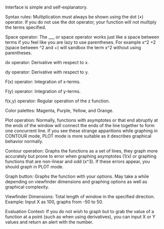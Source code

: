 Interface is simple and self-explanatory.

Syntax rules:
Multiplication must always be shown using the dot (•) operator. If you do not use the dot operator, your function will not multiply the terms specified.

Space operator:
The ___ or space operator works just like a space between terms if you feel like you are lazy to use parentheses.
For example x^2 +2 (space between ^2 and +) will sandbox the term x^2 without using parentheses.

dx operator:
Derivative with respect to x.

dy operator:
Derivative with respect to y.

F(x) operator:
Integration of x-terms.

F(y) operator:
Integration of y-terms.

f(x,y) operator:
Regular operation of the z function.

Color palettes:
Magenta, Purple, Yellow, and Orange.

Plot operation:
Normally, functions with asymptotes or that end abruptly at the ends of the window will connect the ends of the line together to form one concurrent line. If you see these strange apparitions while graphing in CONTOUR mode, PLOT mode is more suitable as it describes graphical behavior normally.

Contour operation:
Graphs the functions as a set of lines, they graph more accurately but prone to error when graphing asymptotes (1/x) or graphing functions that are non-linear and odd (x^3). If these errors appear, you should graph in PLOT mode.

Graph button:
Graphs the function with your options.
May take a while depending on viewfinder dimensions and graphing options as well as graphical complexity.

Viewfinder Dimensions:
Total length of window in the specified direction.
Example: Input X as 100, graphs from -50 to 50.

Evaluation Context:
If you do not wish to graph but to grab the value of a function at a point (such as when using derivatives), you can input X or Y values and return an alert with the number.
